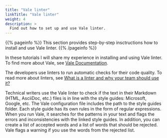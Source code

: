 ```yaml
---
title: "Vale linter"
linkTitle: "Vale linter"
weight: 4
description: >
  Find out how to set up and use Vale linter.
---
```


{{% pageinfo %}}
This section provides step-by-step insctructions how to install and use Vale linter.
{{% /pageinfo %}}

In these tutorials I will share my experience in installing and using Vale linter. To find more about Vale, see [Vale Documentation](https://docs.errata.ai/vale/about).

The developers use linters to run automatic checks for their code quality. To read more about linters, see [What is a linter and why your team should use it?](https://sourcelevel.io/blog/what-is-a-linter-and-why-your-team-should-use-it)

Technical writers use the Vale linter to check if the text in their Markdown (HTML, AsciiDoc, etc.) files is in line with the style guides: Microsoft, Google, etc. The Vale configuration file includes the path to the style guides folder. Each style guide has its own rules in the form of regular expressions. When you run Vale, it searches for the patterns in your text and flags the errors and inconsistencies with the linked style guides. In addition, you can create a list of accepted words and a list of words that should be rejected. Vale flags a warning if you use the words from the rejected list.